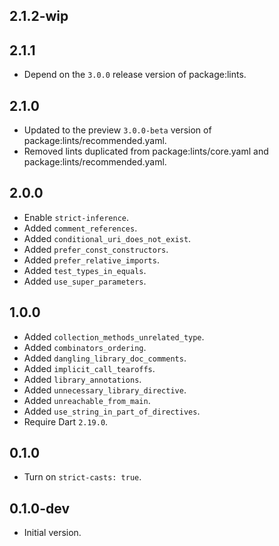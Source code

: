 ## 2.1.2-wip

## 2.1.1

- Depend on the `3.0.0` release version of package:lints.

## 2.1.0

- Updated to the preview `3.0.0-beta` version of package:lints/recommended.yaml.
- Removed lints duplicated from package:lints/core.yaml and
  package:lints/recommended.yaml.

## 2.0.0

- Enable `strict-inference`.
- Added `comment_references`.
- Added `conditional_uri_does_not_exist`.
- Added `prefer_const_constructors`.
- Added `prefer_relative_imports`.
- Added `test_types_in_equals`.
- Added `use_super_parameters`.

## 1.0.0

- Added `collection_methods_unrelated_type`.
- Added `combinators_ordering`.
- Added `dangling_library_doc_comments`.
- Added `implicit_call_tearoffs`.
- Added `library_annotations`.
- Added `unnecessary_library_directive`.
- Added `unreachable_from_main`.
- Added `use_string_in_part_of_directives`.
- Require Dart `2.19.0`.

## 0.1.0

- Turn on `strict-casts: true`.

## 0.1.0-dev

- Initial version.
